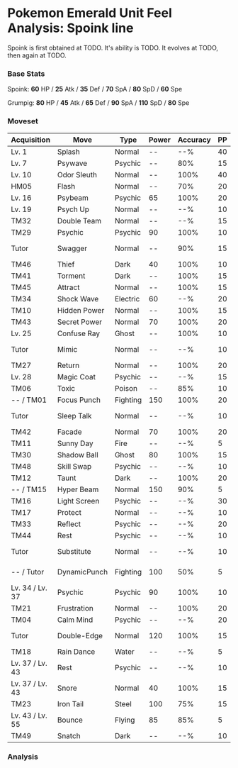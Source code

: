# Pokemon Emerald Unit Feel Analysis: Spoink line

Spoink is first obtained at TODO. It's ability is TODO. It evolves at TODO, then again at TODO.

### Base Stats

Spoink: **60** HP / **25** Atk / **35** Def / **70** SpA / **80** SpD / **60** Spe

Grumpig: **80** HP / **45** Atk / **65** Def / **90** SpA / **110** SpD / **80** Spe

### Moveset

|Acquisition    |Move        |Type    |Power|Accuracy|PP |Notes                    |
|---            |---         |---     |---  |---     |---|---                      |
|Lv. 1          |Splash      |Normal  |--   |--%     |40 |                         |
|Lv. 7          |Psywave     |Psychic |--   |80%     |15 |                         |
|Lv. 10         |Odor Sleuth |Normal  |--   |100%    |40 |                         |
|HM05           |Flash       |Normal  |--   |70%     |20 |                         |
|Lv. 16         |Psybeam     |Psychic |65   |100%    |20 |                         |
|Lv. 19         |Psych Up    |Normal  |--   |--%     |10 |                         |
|TM32           |Double Team |Normal  |--   |--%     |15 |                         |
|TM29           |Psychic     |Psychic |90   |100%    |10 |                         |
|Tutor          |Swagger     |Normal  |--   |90%     |15 |Emerald only             |
|TM46           |Thief       |Dark    |40   |100%    |10 |                         |
|TM41           |Torment     |Dark    |--   |100%    |15 |                         |
|TM45           |Attract     |Normal  |--   |100%    |15 |                         |
|TM34           |Shock Wave  |Electric|60   |--%     |20 |                         |
|TM10           |Hidden Power|Normal  |--   |100%    |15 |                         |
|TM43           |Secret Power|Normal  |70   |100%    |20 |                         |
|Lv. 25         |Confuse Ray |Ghost   |--   |100%    |10 |                         |
|Tutor          |Mimic       |Normal  |--   |--%     |10 |Emerald only             |
|TM27           |Return      |Normal  |--   |100%    |20 |                         |
|Lv. 28         |Magic Coat  |Psychic |--   |--%     |15 |                         |
|TM06           |Toxic       |Poison  |--   |85%     |10 |                         |
|-- / TM01      |Focus Punch |Fighting|150  |100%    |20 |                         |
|Tutor          |Sleep Talk  |Normal  |--   |--%     |10 |Emerald only             |
|TM42           |Facade      |Normal  |70   |100%    |20 |                         |
|TM11           |Sunny Day   |Fire    |--   |--%     |5  |                         |
|TM30           |Shadow Ball |Ghost   |80   |100%    |15 |                         |
|TM48           |Skill Swap  |Psychic |--   |--%     |10 |                         |
|TM12           |Taunt       |Dark    |--   |100%    |20 |                         |
|-- / TM15      |Hyper Beam  |Normal  |150  |90%     |5  |                         |
|TM16           |Light Screen|Psychic |--   |--%     |30 |                         |
|TM17           |Protect     |Normal  |--   |--%     |10 |                         |
|TM33           |Reflect     |Psychic |--   |--%     |20 |                         |
|TM44           |Rest        |Psychic |--   |--%     |10 |                         |
|Tutor          |Substitute  |Normal  |--   |--%     |10 |Emerald only             |
|-- / Tutor     |DynamicPunch|Fighting|100  |50%     |5  |Emerald only             |
|Lv. 34 / Lv. 37|Psychic     |Psychic |90   |100%    |10 |                         |
|TM21           |Frustration |Normal  |--   |100%    |20 |                         |
|TM04           |Calm Mind   |Psychic |--   |--%     |20 |                         |
|Tutor          |Double-Edge |Normal  |120  |100%    |15 |Emerald only             |
|TM18           |Rain Dance  |Water   |--   |--%     |5  |                         |
|Lv. 37 / Lv. 43|Rest        |Psychic |--   |--%     |10 |                         |
|Lv. 37 / Lv. 43|Snore       |Normal  |40   |100%    |15 |                         |
|TM23           |Iron Tail   |Steel   |100  |75%     |15 |                         |
|Lv. 43 / Lv. 55|Bounce      |Flying  |85   |85%     |5  |                         |
|TM49           |Snatch      |Dark    |--   |--%     |10 |                         |

### Analysis